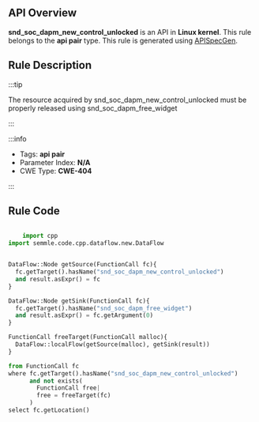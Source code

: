 ---
---


## API Overview
**snd_soc_dapm_new_control_unlocked** is an API in **Linux kernel**. This rule belongs to the **api pair** type. This rule is generated using [APISpecGen](../../tools/APISpecGen).
## Rule Description

:::tip

The resource acquired by snd_soc_dapm_new_control_unlocked must be properly released using snd_soc_dapm_free_widget

:::

:::info

- Tags: **api pair**
- Parameter Index: **N/A**
- CWE Type: **CWE-404**

:::

## Rule Code
```python

    import cpp
import semmle.code.cpp.dataflow.new.DataFlow


DataFlow::Node getSource(FunctionCall fc){
  fc.getTarget().hasName("snd_soc_dapm_new_control_unlocked")
  and result.asExpr() = fc
}

DataFlow::Node getSink(FunctionCall fc){
  fc.getTarget().hasName("snd_soc_dapm_free_widget")
  and result.asExpr() = fc.getArgument(0)
}

FunctionCall freeTarget(FunctionCall malloc){
  DataFlow::localFlow(getSource(malloc), getSink(result))
}

from FunctionCall fc
where fc.getTarget().hasName("snd_soc_dapm_new_control_unlocked")
      and not exists(
        FunctionCall free| 
        free = freeTarget(fc)
      )
select fc.getLocation()

    
```